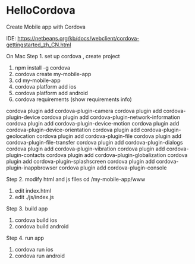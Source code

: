# HelloCordova
Create Mobile app with Cordova

IDE: https://netbeans.org/kb/docs/webclient/cordova-gettingstarted_zh_CN.html

On Mac
Step 1. set up cordova , create project
1. npm install -g cordova
2. cordova create my-mobile-app
3. cd my-mobile-app 
4. cordova platform add ios 
5. cordova platform add android
6. cordova requirements (show requirements info)

cordova plugin add cordova-plugin-camera
cordova plugin add cordova-plugin-device
cordova plugin add cordova-plugin-network-information
cordova plugin add cordova-plugin-device-motion
cordova plugin add cordova-plugin-device-orientation
cordova plugin add cordova-plugin-geolocation
cordova plugin add cordova-plugin-file
cordova plugin add cordova-plugin-file-transfer
cordova plugin add cordova-plugin-dialogs
cordova plugin add cordova-plugin-vibration
cordova plugin add cordova-plugin-contacts
cordova plugin add cordova-plugin-globalization
cordova plugin add cordova-plugin-splashscreen
cordova plugin add cordova-plugin-inappbrowser
cordova plugin add cordova-plugin-console

Step 2. modify html and js files 
cd /my-mobile-app/www
1. edit index.html
2. edit ./js/index.js

Step 3. build app
1. cordova build ios 
2. cordova build android

Step 4. run app
1. cordova run ios 
2. cordova run android
